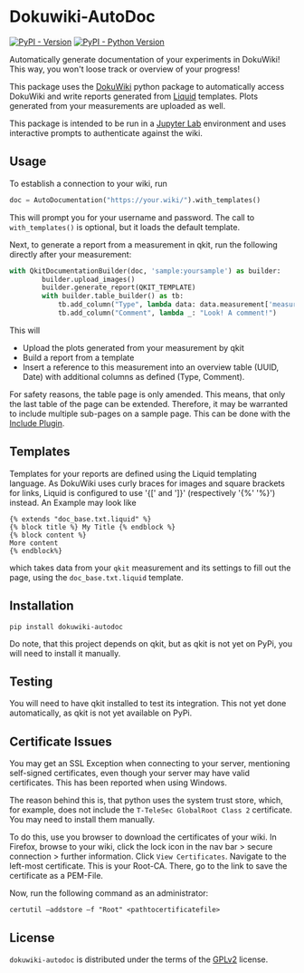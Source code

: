 # Dokuwiki-AutoDoc

[![PyPI - Version](https://img.shields.io/pypi/v/dokuwiki-autodoc.svg)](https://pypi.org/project/dokuwiki-autodoc)
[![PyPI - Python Version](https://img.shields.io/pypi/pyversions/dokuwiki-autodoc.svg)](https://pypi.org/project/dokuwiki-autodoc)

Automatically generate documentation of your experiments in DokuWiki! This way, you won't loose track or overview of your progress!

This package uses the [DokuWiki](https://pypi.org/project/dokuwiki/) python package to automatically access DokuWiki and write reports generated from [Liquid](https://pypi.org/project/python-liquid/) templates. Plots generated from your measurements are uploaded as well.

This package is intended to be run in a [Jupyter Lab](https://jupyter.org/) environment and uses interactive prompts to authenticate against the wiki.

## Usage
To establish a connection to your wiki, run
```python
doc = AutoDocumentation("https://your.wiki/").with_templates()
```
This will prompt you for your username and password. The call to `with_templates()` is optional, but it loads the default template.

Next, to generate a report from a measurement in qkit, run the following directly after your measurement:
```python
with QkitDocumentationBuilder(doc, 'sample:yoursample') as builder:
        builder.upload_images()
        builder.generate_report(QKIT_TEMPLATE)
        with builder.table_builder() as tb:
            tb.add_column("Type", lambda data: data.measurement['measurement_type'])
            tb.add_column("Comment", lambda _: "Look! A comment!")
```
This will
- Upload the plots generated from your measurement by qkit
- Build a report from a template
- Insert a reference to this measurement into an overview table (UUID, Date) with additional columns as defined (Type, Comment).

For safety reasons, the table page is only amended. This means, that only the last table of the page can be extended. Therefore, it may be warranted to include multiple sub-pages on a sample page. This can be done with the [Include Plugin](https://www.dokuwiki.org/plugin:include).

## Templates
Templates for your reports are defined using the Liquid templating language. As DokuWiki uses curly braces for images and square brackets for links, Liquid is configured to use '{[' and ']}' (respectively '{%' '%}') instead. An Example may look like
```
{% extends "doc_base.txt.liquid" %}
{% block title %} My Title {% endblock %}
{% block content %}
More content
{% endblock%}
```
which takes data from your `qkit` measurement and its settings to fill out the page, using the `doc_base.txt.liquid` template.
## Installation

```console
pip install dokuwiki-autodoc
```

Do note, that this project depends on qkit, but as qkit is not yet on PyPi, you will need to install it manually.

## Testing
You will need to have qkit installed to test its integration. This not yet done automatically, as qkit is not yet available on PyPi.

## Certificate Issues
You may get an SSL Exception when connecting to your server, mentioning self-signed certificates, even though your server may have valid certificates. This has been reported when using Windows.

The reason behind this is, that python uses the system trust store, which, for example, does not include the `T-TeleSec GlobalRoot Class 2` certificate. You may need to install them manually.

To do this, use you browser to download the certificates of your wiki. In Firefox, browse to your wiki, click the lock icon in the nav bar > secure connection > further information. Click `View Certificates`. Navigate to the left-most certificate. This is your Root-CA. There, go to the link to save the certificate as a PEM-File.

Now, run the following command as an administrator:
```console
certutil –addstore –f "Root" <pathtocertificatefile>
```

## License
`dokuwiki-autodoc` is distributed under the terms of the [GPLv2](LICENSE.txt) license.
